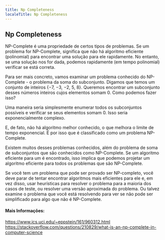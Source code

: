 ```yaml
---
title: Np Completeness
localeTitle: Np Completeness
---
```

## Np Completeness

NP-Complete é uma propriedade de certos tipos de problemas. Se um problema for NP-Complete, significa que não há algoritmo eficiente (polinomial) para encontrar uma solução para ele rapidamente. No entanto, se uma solução nos for dada, podemos rapidamente (em tempo polinomial) verificar se está correta.

Para ser mais concreto, vamos examinar um problema conhecido do NP-Complete - o problema da soma do subconjunto. Digamos que temos um conjunto de inteiros {−7, −3, −2, 5, 8}. Queremos encontrar um subconjunto desses números inteiros cujos elementos somam 0. Como podemos fazer isso?

Uma maneira seria simplesmente enumerar todos os subconjuntos possíveis e verificar se seus elementos somam 0. Isso seria exponencialmente complexo.

E, de fato, não há algoritmo melhor conhecido, o que melhora o limite de tempo exponencial. É por isso que é classificado como um problema NP-Complete.

Existem muitos desses problemas conhecidos, além do problema de soma de subconjuntos que são conhecidos como NP-Complete. Se um algoritmo eficiente para um é encontrado, isso implica que podemos projetar um algoritmo eficiente para todos os problemas que são NP-Complete.

Se você tem um problema que pode ser provado ser NP-completo, você deve parar de tentar encontrar algoritmos mais eficientes para ele e, em vez disso, usar heurísticas para resolver o problema para a maioria dos casos de teste, ou resolver uma versão aproximada do problema. Ou talvez examine o problema que você está resolvendo para ver se não pode ser simplificado para algo que não é NP-Complete.

#### Mais Informações:

https://www.ics.uci.edu/~eppstein/161/960312.html https://stackoverflow.com/questions/210829/what-is-an-np-complete-in-computer-science